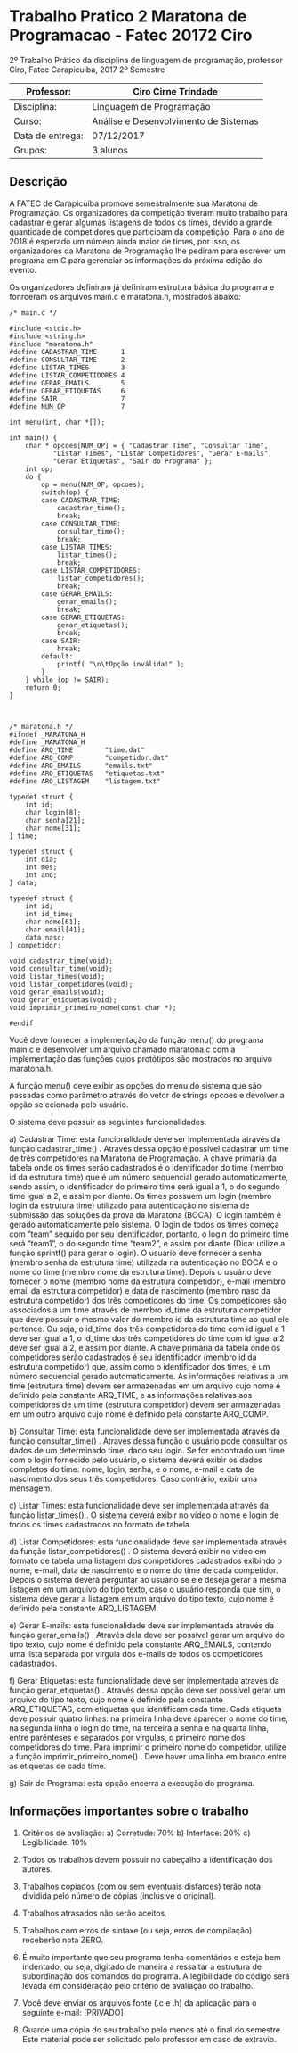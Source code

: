 # Trabalho Pratico 2 Maratona de Programacao - Fatec 20172 Ciro

2º Trabalho Prático da disciplina de linguagem de programação, professor Ciro, Fatec Carapicuiba, 2017 2º Semestre

Professor:         |Ciro Cirne Trindade
-------------------|-------------------------------------
Disciplina:        |Linguagem de Programação
Curso:             |Análise e Desenvolvimento de Sistemas
Data de entrega:   |07/12/2017
Grupos:            |3 alunos


## Descrição

A FATEC de Carapicuíba promove semestralmente sua Maratona de Programação. Os
organizadores da competição tiveram muito trabalho para cadastrar e gerar algumas listagens
de todos os times, devido a grande quantidade de competidores que participam da
competição. Para o ano de 2018 é esperado um número ainda maior de times, por isso, os
organizadores da Maratona de Programação lhe pediram para escrever um programa em C
para gerenciar as informações da próxima edição do evento.

Os organizadores definiram já definiram estrutura básica do programa e fonrceram os
arquivos main.c e maratona.h, mostrados abaixo:

    /* main.c */

    #include <stdio.h>
    #include <string.h>
    #include "maratona.h"
    #define CADASTRAR_TIME      1
    #define CONSULTAR_TIME      2
    #define LISTAR_TIMES        3
    #define	LISTAR_COMPETIDORES 4
    #define GERAR_EMAILS        5
    #define GERAR_ETIQUETAS     6
    #define SAIR                7
    #define NUM_OP              7

    int menu(int, char *[]);

    int main() {
        char * opcoes[NUM_OP] = { "Cadastrar Time", "Consultar Time",
               "Listar Times", "Listar Competidores", "Gerar E-mails",
               "Gerar Etiquetas", "Sair do Programa" };
        int op;
        do {
            op = menu(NUM_OP, opcoes);
            switch(op) {
            case CADASTRAR_TIME:
                cadastrar_time();
                break;
            case CONSULTAR_TIME:
                consultar_time();
                break;
            case LISTAR_TIMES:
                listar_times();
                break;
            case LISTAR_COMPETIDORES:
                listar_competidores();
                break;
            case GERAR_EMAILS:
                gerar_emails();
                break;
            case GERAR_ETIQUETAS:
                gerar_etiquetas();
                break;
            case SAIR:
                break;
            default:
                printf( "\n\tOpção inválida!" );
            }
        } while (op != SAIR);
        return 0;
    }



    /* maratona.h */
    #ifndef _MARATONA_H
    #define _MARATONA_H
    #define ARQ_TIME        "time.dat"
    #define ARQ_COMP        "competidor.dat"
    #define ARQ_EMAILS      "emails.txt"
    #define ARQ_ETIQUETAS   "etiquetas.txt"
    #define ARQ_LISTAGEM    "listagem.txt"

    typedef struct {
        int id;
        char login[8];
        char senha[21];
        char nome[31];
    } time;

    typedef struct {
        int dia;
        int mes;
        int ano;
    } data;

    typedef struct {
        int id;
        int id_time;
        char nome[61];
        char email[41];
        data nasc;
    } competidor;

    void cadastrar_time(void);
    void consultar_time(void);
    void listar_times(void);
    void listar_competidores(void);
    void gerar_emails(void);
    void gerar_etiquetas(void);
    void imprimir_primeiro_nome(const char *);

    #endif


Você deve fornecer a implementação da função menu() do programa main.c e
desenvolver um arquivo chamado maratona.c com a implementação das funções cujos
protótipos são mostrados no arquivo maratona.h.

A função menu() deve exibir as opções do menu do sistema que são passadas como
parâmetro através do vetor de strings opcoes e devolver a opção selecionada pelo usuário.

O sistema deve possuir as seguintes funcionalidades:

a) Cadastrar Time: esta funcionalidade deve ser implementada através da função
cadastrar_time() . Através dessa opção é possível cadastrar um time de três
competidores na Maratona de Programação. A chave primária da tabela onde os times
serão cadastrados é o identificador do time (membro id da estrutura time) que é um
número sequencial gerado automaticamente, sendo assim, o identificador do primeiro
time será igual a 1, o do segundo time igual a 2, e assim por diante. Os times possuem
um login (membro login da estrutura time) utilizado para autenticação no sistema de
submissão das soluções da prova da Maratona (BOCA). O login também é gerado
automaticamente pelo sistema. O login de todos os times começa com “team” seguido
por seu identificador, portanto, o login do primeiro time será “team1”, o do segundo
time “team2”, e assim por diante (Dica: utilize a função sprintf() para gerar o login). O
usuário deve fornecer a senha (membro senha da estrutura time) utilizada na
autenticação no BOCA e o nome do time (membro nome da estrutura time). Depois o
usuário deve fornecer o nome (membro nome da estrutura competidor), e-mail
(membro email da estrutura competidor) e data de nascimento (membro nasc da
estrutura competidor) dos três competidores do time. Os competidores são associados
a um time através de membro id_time da estrutura competidor que deve possuir o
mesmo valor do membro id da estrutura time ao qual ele pertence. Ou seja, o id_time
dos três competidores do time com id igual a 1 deve ser igual a 1, o id_time dos três
competidores do time com id igual a 2 deve ser igual a 2, e assim por diante. A chave
primária da tabela onde os competidores serão cadastrados é seu identificador
(membro id da estrutura competidor) que, assim como o identificador dos times, é um
número sequencial gerado automaticamente. As informações relativas a um time
(estrutura time) devem ser armazenadas em um arquivo cujo nome é definido pela
constante ARQ_TIME, e as informações relativas aos competidores de um time
(estrutura competidor) devem ser armazenadas em um outro arquivo cujo nome é
definido pela constante ARQ_COMP.

b) Consultar Time: esta funcionalidade deve ser implementada através da função
consultar_time() . Através dessa função o usuário pode consultar os dados de um
determinado time, dado seu login. Se for encontrado um time com o login fornecido
pelo usuário, o sistema deverá exibir os dados completos do time: nome, login, senha,
e o nome, e-mail e data de nascimento dos seus três competidores. Caso contrário,
exibir uma mensagem.

c) Listar Times: esta funcionalidade deve ser implementada através da função
listar_times() . O sistema deverá exibir no vídeo o nome e login de todos os times
cadastrados no formato de tabela.

d) Listar Competidores: esta funcionalidade deve ser implementada através da função
listar_competidores() . O sistema deverá exibir no vídeo em formato de tabela
uma listagem dos competidores cadastrados exibindo o nome, e-mail, data de
nascimento e o nome do time de cada competidor. Depois o sistema deverá perguntar
ao usuário se ele deseja gerar a mesma listagem em um arquivo do tipo texto, caso o
usuário responda que sim, o sistema deve gerar a listagem em um arquivo do tipo
texto, cujo nome é definido pela constante ARQ_LISTAGEM.

e) Gerar E-mails: esta funcionalidade deve ser implementada através da função
gerar_emails() . Através dela deve ser possível gerar um arquivo do tipo texto, cujo
nome é definido pela constante ARQ_EMAILS, contendo uma lista separada por
vírgula dos e-mails de todos os competidores cadastrados.

f) Gerar Etiquetas: esta funcionalidade deve ser implementada através da função
gerar_etiquetas() . Através dessa opção deve ser possível gerar um arquivo do
tipo texto, cujo nome é definido pela constante ARQ_ETIQUETAS, com etiquetas que
identificam cada time. Cada etiqueta deve possuir quatro linhas: na primeira linha
deve aparecer o nome do time, na segunda linha o login do time, na terceira a senha e
na quarta linha, entre parênteses e separados por vírgulas, o primeiro nome dos
competidores do time. Para imprimir o primeiro nome do competidor, utilize a função
imprimir_primeiro_nome() . Deve haver uma linha em branco entre as etiquetas de
cada time.

g) Sair do Programa: esta opção encerra a execução do programa.

## Informações importantes sobre o trabalho

1. Critérios de avaliação:
a) Corretude: 70%
b) Interface: 20%
c) Legibilidade: 10%

2. Todos os trabalhos devem possuir no cabeçalho a identificação dos autores.

3. Trabalhos copiados (com ou sem eventuais disfarces) terão nota dividida pelo número
de cópias (inclusive o original).

4. Trabalhos atrasados não serão aceitos.

5. Trabalhos com erros de sintaxe (ou seja, erros de compilação) receberão nota ZERO.

6. É muito importante que seu programa tenha comentários e esteja bem indentado, ou
seja, digitado de maneira a ressaltar a estrutura de subordinação dos comandos do
programa. A legibilidade do código será levada em consideração pelo critério de
avaliação do trabalho.

7. Você deve enviar os arquivos fonte (.c e .h) da aplicação para o seguinte e-mail: [PRIVADO]

8. Guarde uma cópia do seu trabalho pelo menos até o final do semestre. Este material
pode ser solicitado pelo professor em caso de extravio.
